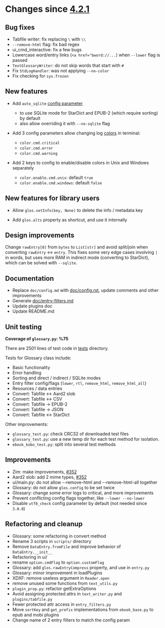 # Changes since [4.2.1](./4.2.1.md)

## Bug fixes

- Tabfile writer: fix replacing `\` with `\\`
- `--remove-html` flag: fix bad regex
- ui_cmd_interactive: fix a few bugs
- Lowercase word/entry links (`<a href="bword://...`) when `--lower` flag is passed
- `TextGlossaryWriter`: do not skip words that start with `#`
- Fix `StdLogHandler`: was not applying `--no-color`
- Fix checking for `sys.frozen`


## New features

- Add `auto_sqlite` [config parameter](../config.rst)
	- to use SQLite mode for StarDict and EPUB-2 (which require sorting) by default
	- also allow overriding it with `--no-sqlite` flag

- Add 3 config parameters allow changing log [colors](../term_colors.md) in terminal:
	- `color.cmd.critical`
	- `color.cmd.error`
	- `color.cmd.warning`

- Add 2 keys to config to enable/disable colors in Unix and Windows separately
	- `color.enable.cmd.unix`: default `true`
	- `color.enable.cmd.windows`: default `false`


## New features for library users

- Allow `glos.setInfo(key, None)` to delete the info / metadata key

- Add `glos.alts` property as shortcut, and use it internally


## Design improvements

Change `rawEntry[0]` from `bytes` to `List[str]` and avoid split/join when converting `rawEntry` <-> `entry`.
This fixes some very edge cases involving `|` in words, but uses more RAM in indirect mode (converting to StarDict), which can be solved with `--sqlite`.


## Documentation

- Replace `doc/config.md` with [doc/config.rst](../config.rst), update comments and other improvements
- Generate [doc/entry-filters.md](../entry-filters.md)
- Update plugins doc
- Update README.md


## Unit testing

**Coverage of `glossary.py`: %75**

There are 2501 lines of test code in [tests](../../tests) directory.

Tests for Glossary class include:

- Basic functionality
- Error handling
- Sorting and direct / indirect / SQLite modes
- Entry filter config/flags (`lower`, `rtl`, `remove_html`, `remove_html_all`)
- Resources / data entries
- Convert: Tabfile <-> Aard2 slob
- Convert: Tabfile <-> CSV
- Convert: Tabfile  -> EPUB-2
- Convert: Tabfile  -> JSON
- Convert: Tabfile <-> StarDict

Other improvements:

- `glossary_test.py`: check CRC32 of downloaded test files
- `glossary_test.py`: use a new temp dir for each test method for isolation.
- `ebook_kobo_test.py`: split into several test methods


## Improvements

- Zim: make improvements, [#352](https://github.com/ilius/pyglossary/issues/352)
- Aard2 slob: add 2 mime types, [#352](https://github.com/ilius/pyglossary/issues/352)
- ui/main.py: do not allow --remove-html and --remove-html-all together
- Glossary: do not allow `glos.config` to be set twice
- Glossary: change some error logs to critical, and more improvements
- Prevent conflicting config flags together, like `--lower --no-lower`
- Disable `utf8_check` config parameter by default (not needed since `3.0.0`)


## Refactoring and cleanup

- Glossary: some refactoring in convert method
- Rename 3 scripts in `scripts/` directory
- Remove `DataEntry.fromFile` and improve behavior of `DataEntry.__init__`
- Refactoring in ui/
- rename `option.cmdFlag` to `option.customFlag`
- Glossary: add `glos.rawEntryCompress` property, and use in `entry.py`
- Glossary: minor improvement in loadPlugins
- XDXF: remove useless argument in `Reader.open`
- remove unused some functions from `text_utils.py`
- `plugin_prop.py`: refactor getExtraOptions
- Avoid assigning protected attrs in `text_writer.py` and `plugins/tabfile.py`
- Fewer protected attr access in `entry_filters.py`
- Move `sortKey` and `get_prefix` implementations from `ebook_base.py` to epub and mobi plugins
- Change name of 2 entry filters to match the config param


